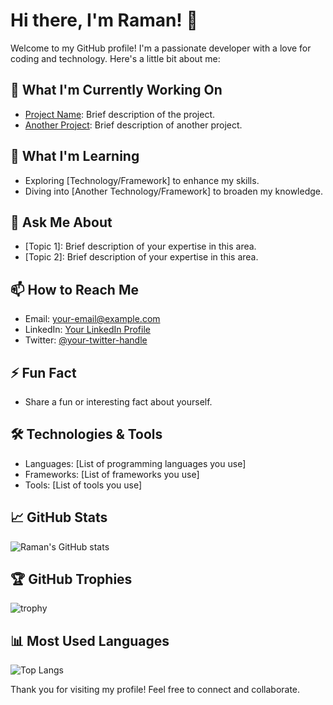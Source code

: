 # Hi there, I'm Raman! 👋

Welcome to my GitHub profile! I'm a passionate developer with a love for coding and technology. Here's a little bit about me:

## 🔭 What I'm Currently Working On
- [Project Name](link): Brief description of the project.
- [Another Project](link): Brief description of another project.

## 🌱 What I'm Learning
- Exploring [Technology/Framework] to enhance my skills.
- Diving into [Another Technology/Framework] to broaden my knowledge.

## 💬 Ask Me About
- [Topic 1]: Brief description of your expertise in this area.
- [Topic 2]: Brief description of your expertise in this area.

## 📫 How to Reach Me
- Email: [your-email@example.com](mailto:your-email@example.com)
- LinkedIn: [Your LinkedIn Profile](https://www.linkedin.com/in/your-profile)
- Twitter: [@your-twitter-handle](https://twitter.com/your-twitter-handle)

## ⚡ Fun Fact
- Share a fun or interesting fact about yourself.

## 🛠️ Technologies & Tools
- Languages: [List of programming languages you use]
- Frameworks: [List of frameworks you use]
- Tools: [List of tools you use]

## 📈 GitHub Stats
![Raman's GitHub stats](https://github-readme-stats.vercel.app/api?username=Raman-79&show_icons=true&theme=radical)

## 🏆 GitHub Trophies
![trophy](https://github-profile-trophy.vercel.app/?username=Raman-79&theme=radical)

## 📊 Most Used Languages
![Top Langs](https://github-readme-stats.vercel.app/api/top-langs/?username=Raman-79&layout=compact&theme=radical)

Thank you for visiting my profile! Feel free to connect and collaborate.
